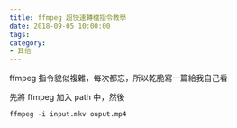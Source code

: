```yaml
---
title: ffmpeg 超快速轉檔指令教學
date: 2018-09-05 10:00:00
tags:
category: 
- 其他
---
```

ffmpeg 指令貌似複雜，每次都忘，所以乾脆寫一篇給我自己看

<!--more-->

先將 ffmpeg 加入 path 中，然後

```
ffmpeg -i input.mkv ouput.mp4
```